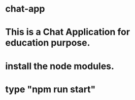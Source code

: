 # chat-app
# This is a Chat Application for education purpose.
# install the node modules.
# type "npm run start"
